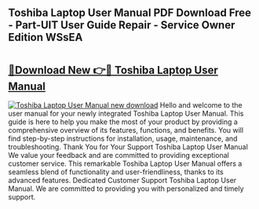 ## Toshiba Laptop User Manual PDF Download Free - Part-UIT User Guide Repair - Service Owner Edition WSsEA

# <h2><a href="http://cf13870.oget.top/?id=Toshiba+Laptop+User+Manual">🔗Download New 👉🔴 Toshiba Laptop User Manual</a></h2>

[![Toshiba Laptop User Manual new download](https://i.imgur.com/5g1atiW.png)](http://cf13870.oget.top/?id=Toshiba+Laptop+User+Manual)
Hello and welcome to the user manual for your newly integrated Toshiba Laptop User Manual. This guide is here to help you make the most of your product by providing a comprehensive overview of its features, functions, and benefits. You will find step-by-step instructions for installation, usage, maintenance, and troubleshooting. Thank You for Your Support Toshiba Laptop User Manual We value your feedback and are committed to providing exceptional customer service. This remarkable Toshiba Laptop User Manual offers a seamless blend of functionality and user-friendliness, thanks to its advanced features. Dedicated Customer Support Toshiba Laptop User Manual. We are committed to providing you with personalized and timely support.
